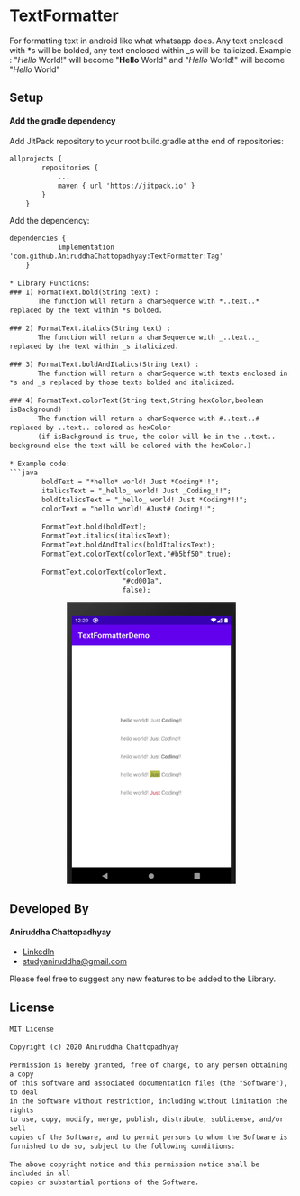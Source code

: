 # TextFormatter
For formatting text in android like what whatsapp does. Any text enclosed with *s will be bolded, any text enclosed within _s will be italicized. 
Example :
"*Hello* World!" will become "**Hello** World" and "_Hello_ World!" will become "*Hello* World"

## Setup

####  Add the gradle dependency

Add JitPack repository to your root build.gradle at the end of repositories:
```
allprojects {
		repositories {
			...
			maven { url 'https://jitpack.io' }
		}
	}
```
Add the dependency:
```
dependencies {
	        implementation 'com.github.AniruddhaChattopadhyay:TextFormatter:Tag'
	}

* Library Functions: 
### 1) FormatText.bold(String text) :
       The function will return a charSequence with *..text..* replaced by the text within *s bolded.
       
### 2) FormatText.italics(String text) :
       The function will return a charSequence with _..text.._ replaced by the text within _s italicized.

### 3) FormatText.boldAndItalics(String text) :
       The function will return a charSequence with texts enclosed in *s and _s replaced by those texts bolded and italicized.
       
### 4) FormatText.colorText(String text,String hexColor,boolean isBackground) :
       The function will return a charSequence with #..text..# replaced by ..text.. colored as hexColor
       (if isBackground is true, the color will be in the ..text.. beckground else the text will be colored with the hexColor.)
       
* Example code: 
```java
        boldText = "*hello* world! Just *Coding*!!";
        italicsText = "_hello_ world! Just _Coding_!!";
        boldItalicsText = "_hello_ world! Just *Coding*!!";
        colorText = "hello world! #Just# Coding!!";

        FormatText.bold(boldText); 
        FormatText.italics(italicsText);
        FormatText.boldAndItalics(boldItalicsText);
        FormatText.colorText(colorText,"#b5bf50",true);
        
        FormatText.colorText(colorText,
                            "#cd001a",
                            false);
```
<p align="center">
<img src="images/screenshot.PNG" width="300" height="500">
</p>

## Developed By
#### Aniruddha Chattopadhyay
* [LinkedIn](linkedin.com/in/aniruddha-chattopadhyay-448912105/)
* studyaniruddha@gmail.com

Please feel free to suggest any new features to be added to the Library.


## License
```
MIT License

Copyright (c) 2020 Aniruddha Chattopadhyay

Permission is hereby granted, free of charge, to any person obtaining a copy
of this software and associated documentation files (the "Software"), to deal
in the Software without restriction, including without limitation the rights
to use, copy, modify, merge, publish, distribute, sublicense, and/or sell
copies of the Software, and to permit persons to whom the Software is
furnished to do so, subject to the following conditions:

The above copyright notice and this permission notice shall be included in all
copies or substantial portions of the Software.
